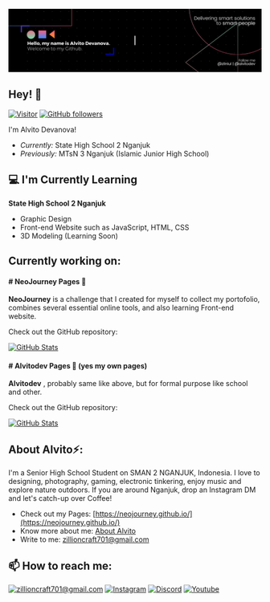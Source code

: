 ![Alvito Devanova Banner Image](./banner.png)
<!-- <h2 align='center'>AlvitoDevanova @ Alvitodev</h2>
<p align='center'><b>Student of Senior High School 2 at nganjuk</b></p> -->

<h2>Hey! 👋</h2>

[![Visitor](https://visitor-badge.laobi.icu/badge?page_id=alvitodev.alvitodev)](https://github.com/alvitodev) [![GitHub followers](https://img.shields.io/github/followers/alvitodev.svg?style=social&label=Follow)](https://github.com/alvitodev?tab=followers)

I'm Alvito Devanova! 
- <i>Currently:</i> State High School 2 Nganjuk
- <i>Previously:</i> MTsN 3 Nganjuk (Islamic Junior High School)

<h2>💻 I'm Currently Learning</h2>

__State High School 2 Nganjuk__
- Graphic Design
- Front-end Website such as JavaScript, HTML, CSS
- 3D Modeling (Learning Soon)

<h2>Currently working on:</h2>
<h4># NeoJourney Pages 💯</h4>

__NeoJourney__ is a challenge that I created for myself to collect my portofolio, combines several essential online tools, and also learning Front-end website.

Check out the GitHub repository:

<div>
  <p>
    <a href="https://github.com/neojourney/neojourney.github.io">
      <img src="https://github-readme-stats.vercel.app/api/pin/?username=neojourney&repo=neojourney.github.io&show_owner=True" alt="GitHub Stats" />
    </a>
  </p>
</div>

<h4># Alvitodev Pages 💯 (yes my own pages)</h4>

__Alvitodev__ , probably same like above, but for formal purpose like school and other.

Check out the GitHub repository:

<div>
  <p>
    <a href="https://github.com/alvitodev/alvitodev.github.io">
      <img src="https://github-readme-stats.vercel.app/api/pin/?username=alvitodev&repo=alvitodev.github.io&show_owner=True" alt="GitHub Stats" />
    </a>
  </p>
</div>

<h2> About Alvito⚡:</h2>

I'm a Senior High School Student on SMAN 2 NGANJUK, Indonesia. I love to designing, photography, gaming, electronic tinkering, enjoy music and explore nature outdoors. If you are around Nganjuk, drop an Instagram DM and let's catch-up over Coffee!
 
- Check out my Pages: [https://neojourney.github.io/](https://neojourney.github.io/)
- Know more about me: [About Alvito](https://neojourney.github.io/pages/about)
- Write to me: [zillioncraft701@gmail.com](mailto:zillioncraft701@gmail.com)

<h2>📫 How to reach me:</h2>

<a href="mailto:zillioncraft701@gmail.com">![zillioncraft701@gmail.com](https://img.shields.io/badge/Gmail-D14836?style=for-the-badge&logo=gmail&logoColor=white)</a> <a href="https://www.instagram.com/zllnlul">![Instagram](https://img.shields.io/badge/Instagram-E4405F?style=for-the-badge&logo=instagram&logoColor=white)</a> <a href="https://discord.gg/XmPuS2v">![Discord](https://img.shields.io/badge/Discord-7289DA?style=for-the-badge&logo=discord&logoColor=white)</a> <a href="https://youtube.com/alvitodev">![Youtube](https://img.shields.io/badge/YouTube-FF0000?style=for-the-badge&logo=youtube&logoColor=white)</a>
